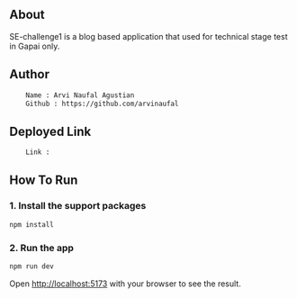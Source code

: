 ## About
SE-challenge1 is a blog based application that used for technical stage test in Gapai only.

## Author
```bash
    Name : Arvi Naufal Agustian
    Github : https://github.com/arvinaufal
```

## Deployed Link
```bash
    Link : 
```

## How To Run


### 1. Install the support packages

```bash
npm install
```

### 2. Run the app

```bash
npm run dev
```

Open [http://localhost:5173](http://localhost:5173) with your browser to see the result.